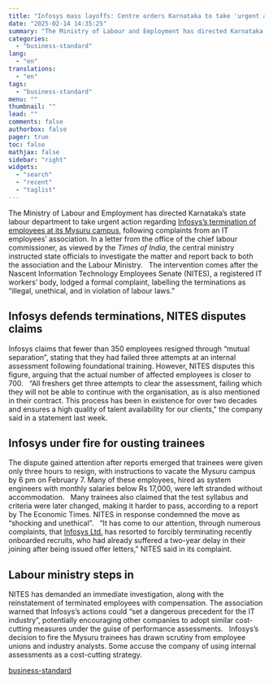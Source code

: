 ```yaml
---
title: "Infosys mass layoffs: Centre orders Karnataka to take 'urgent action'"
date: "2025-02-14 14:35:25"
summary: "The Ministry of Labour and Employment has directed Karnataka’s state labour department to take urgent action regarding Infosys’s termination of employees at its Mysuru campus, following complaints from an IT employees’ association. In a letter from the office of the chief labour commissioner, as viewed by the Times of India,..."
categories:
  - "business-standard"
lang:
  - "en"
translations:
  - "en"
tags:
  - "business-standard"
menu: ""
thumbnail: ""
lead: ""
comments: false
authorbox: false
pager: true
toc: false
mathjax: false
sidebar: "right"
widgets:
  - "search"
  - "recent"
  - "taglist"
---
```


The Ministry of Labour and Employment has directed Karnataka’s state labour department to take urgent action regarding [Infosys’s termination of employees at its Mysuru campus](https://www.business-standard.com/companies/news/infosys-freshers-laid-off-failing-tests-nites-campus-freshers-hiring-125020700882_1.html), following complaints from an IT employees’ association. In a letter from the office of the chief labour commissioner, as viewed by the *Times of India*, the central ministry instructed state officials to investigate the matter and report back to both the association and the Labour Ministry.
 
The intervention comes after the Nascent Information Technology Employees Senate (NITES), a registered IT workers’ body, lodged a formal complaint, labelling the terminations as “illegal, unethical, and in violation of labour laws.” 
 

Infosys defends terminations, NITES disputes claims
---------------------------------------------------

Infosys claims that fewer than 350 employees resigned through “mutual separation”, stating that they had failed three attempts at an internal assessment following foundational training. However, NITES disputes this figure, arguing that the actual number of affected employees is closer to 700.
 
“All freshers get three attempts to clear the assessment, failing which they will not be able to continue with the organisation, as is also mentioned in their contract. This process has been in existence for over two decades and ensures a high quality of talent availability for our clients," the company said in a statement last week.
 

Infosys under fire for ousting trainees
---------------------------------------

The dispute gained attention after reports emerged that trainees were given only three hours to resign, with instructions to vacate the Mysuru campus by 6 pm on February 7. Many of these employees, hired as system engineers with monthly salaries below Rs 17,000, were left stranded without accommodation.
 
Many trainees also claimed that the test syllabus and criteria were later changed, making it harder to pass, according to a report by The Economic Times. NITES in response condemned the move as “shocking and unethical”.
 
“It has come to our attention, through numerous complaints, that [Infosys Ltd.](https://www.business-standard.com/markets/infosys-ltd-share-price-2806.html) has resorted to forcibly terminating recently onboarded recruits, who had already suffered a two-year delay in their joining after being issued offer letters,” NITES said in its complaint.
 

Labour ministry steps in
------------------------

NITES has demanded an immediate investigation, along with the reinstatement of terminated employees with compensation. The association warned that Infosys’s actions could “set a dangerous precedent for the IT industry”, potentially encouraging other companies to adopt similar cost-cutting measures under the guise of performance assessments.
 
Infosys’s decision to fire the Mysuru trainees has drawn scrutiny from employee unions and industry analysts. Some accuse the company of using internal assessments as a cost-cutting strategy.

[business-standard](https://www.business-standard.com/companies/news/infosys-mass-layoff-trainee-terminations-labour-ministry-probe-mysuru-nites-125021400657_1.html)

